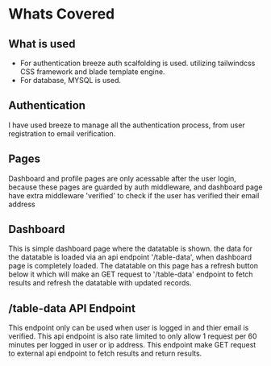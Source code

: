 # Whats Covered
## What is used
- For authentication breeze auth scalfolding is used. utilizing tailwindcss CSS framework and blade template engine.
- For database, MYSQL is used.
## Authentication
I have used breeze to manage all the authentication process, from user registration to email verification.
## Pages
Dashboard and profile pages are only acessable after the user login, because these pages are guarded by auth middleware, and dashboard page have extra middleware 'verified' to check if the user has verified their email address
## Dashboard
This is simple dashboard page where the datatable is shown. the data for the datatable is loaded via an api endpoint '/table-data', when dashboard page is completely loaded.
The datatable on this page has a refresh button below it which will make an GET request to '/table-data' endpoint to fetch results and refresh the datatable with updated records.
## /table-data API Endpoint
This endpoint only can be used when user is logged in and thier email is verified. This api endpoint is also rate limited to only allow 1 request per 60 minutes per logged in user or ip address.
This endpoint make GET request to external api endpoint to fetch results and return results.
